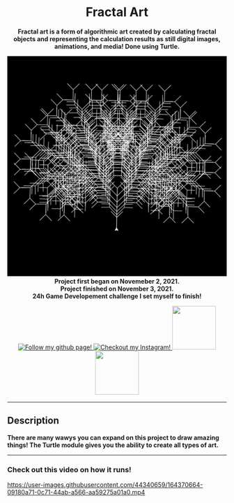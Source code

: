 <!--- Start of my template --->
<h1 align="center">
  Fractal Art
</h1>
<p align="center">
  <b>Fractal art is a form of algorithmic art created by calculating fractal objects and representing the calculation results as still digital images, animations, and media! Done using Turtle.</b>
</p>

<p align="center">
  <img src=Turtle.png width="700"><br>
  <b>
    Project first began on Novemeber 2, 2021.<br>
    Project finished on November 3, 2021.<br>
    24h Game Developement challenge I set myself to finish!
  </b>
</p>

<!-- Socials -->

<p align="center">
  <a href=https://github.com/atassicodes>
  <img src="https://img.icons8.com/doodle/344/github--v1.png" width="100" height="100" alt="Follow my github page!">
  </a>
  
  <a href=https://instagram.com/atassicodes/>
  <img src="https://img.icons8.com/doodle/344/instagram-new.png" width="100" height="100" alt="Checkout my Instagram!">
  </a>
  
  <a href=https://www.sharifatassi.com>
  <img src="https://img.icons8.com/doodle/344/domain.png" width="100" height="100">
  </a>
  
  <a href=https://stackoverflow.com/users/14664937/atassicodes>
  <img src="https://upload.wikimedia.org/wikipedia/commons/e/ef/Stack_Overflow_icon.svg" width="100" height="100">
  </a>
</p>

<!-------->
***
<!--- End of my template --->
## Description

**There are many wawys you can expand on this project to draw amazing things! The Turtle module gives you the ability to create all types of art.**

***


### Check out this video on how it runs!

https://user-images.githubusercontent.com/44340659/164370664-09180a71-0c71-44ab-a566-aa59275a01a0.mp4





